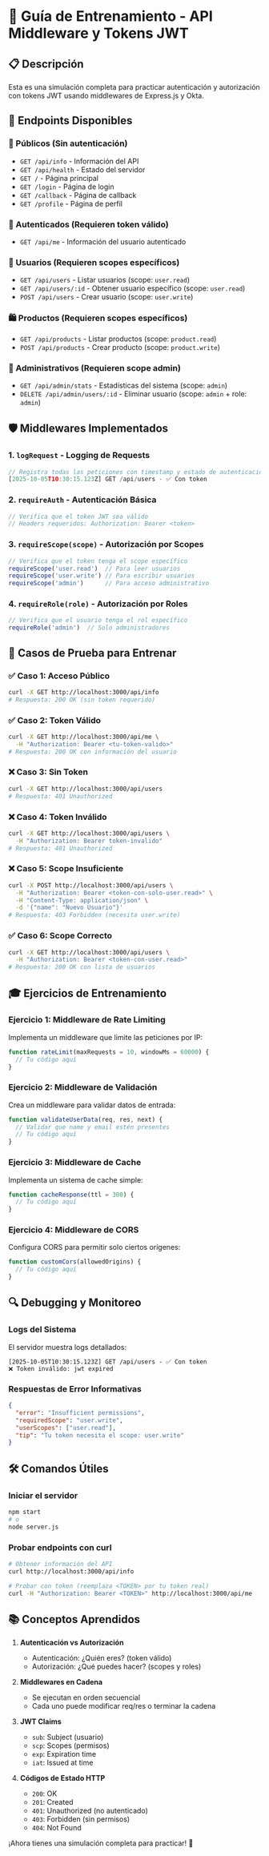 # 🎯 Guía de Entrenamiento - API Middleware y Tokens JWT

## 📋 Descripción
Esta es una simulación completa para practicar autenticación y autorización con tokens JWT usando middlewares de Express.js y Okta.

## 🚀 Endpoints Disponibles

### 📖 Públicos (Sin autenticación)
- `GET /api/info` - Información del API
- `GET /api/health` - Estado del servidor
- `GET /` - Página principal
- `GET /login` - Página de login
- `GET /callback` - Página de callback
- `GET /profile` - Página de perfil

### 🔐 Autenticados (Requieren token válido)
- `GET /api/me` - Información del usuario autenticado

### 👥 Usuarios (Requieren scopes específicos)
- `GET /api/users` - Listar usuarios (scope: `user.read`)
- `GET /api/users/:id` - Obtener usuario específico (scope: `user.read`)
- `POST /api/users` - Crear usuario (scope: `user.write`)

### 🛍️ Productos (Requieren scopes específicos)
- `GET /api/products` - Listar productos (scope: `product.read`)
- `POST /api/products` - Crear producto (scope: `product.write`)

### 🔐 Administrativos (Requieren scope admin)
- `GET /api/admin/stats` - Estadísticas del sistema (scope: `admin`)
- `DELETE /api/admin/users/:id` - Eliminar usuario (scope: `admin` + role: `admin`)

## 🛡️ Middlewares Implementados

### 1. `logRequest` - Logging de Requests
```javascript
// Registra todas las peticiones con timestamp y estado de autenticación
[2025-10-05T10:30:15.123Z] GET /api/users - ✅ Con token
```

### 2. `requireAuth` - Autenticación Básica
```javascript
// Verifica que el token JWT sea válido
// Headers requeridos: Authorization: Bearer <token>
```

### 3. `requireScope(scope)` - Autorización por Scopes
```javascript
// Verifica que el token tenga el scope específico
requireScope('user.read')  // Para leer usuarios
requireScope('user.write') // Para escribir usuarios
requireScope('admin')      // Para acceso administrativo
```

### 4. `requireRole(role)` - Autorización por Roles
```javascript
// Verifica que el usuario tenga el rol específico
requireRole('admin')  // Solo administradores
```

## 🧪 Casos de Prueba para Entrenar

### ✅ Caso 1: Acceso Público
```bash
curl -X GET http://localhost:3000/api/info
# Respuesta: 200 OK (sin token requerido)
```

### ✅ Caso 2: Token Válido
```bash
curl -X GET http://localhost:3000/api/me \
  -H "Authorization: Bearer <tu-token-valido>"
# Respuesta: 200 OK con información del usuario
```

### ❌ Caso 3: Sin Token
```bash
curl -X GET http://localhost:3000/api/users
# Respuesta: 401 Unauthorized
```

### ❌ Caso 4: Token Inválido
```bash
curl -X GET http://localhost:3000/api/users \
  -H "Authorization: Bearer token-invalido"
# Respuesta: 401 Unauthorized
```

### ❌ Caso 5: Scope Insuficiente
```bash
curl -X POST http://localhost:3000/api/users \
  -H "Authorization: Bearer <token-con-solo-user.read>" \
  -H "Content-Type: application/json" \
  -d '{"name": "Nuevo Usuario"}'
# Respuesta: 403 Forbidden (necesita user.write)
```

### ✅ Caso 6: Scope Correcto
```bash
curl -X GET http://localhost:3000/api/users \
  -H "Authorization: Bearer <token-con-user.read>"
# Respuesta: 200 OK con lista de usuarios
```

## 🎓 Ejercicios de Entrenamiento

### Ejercicio 1: Middleware de Rate Limiting
Implementa un middleware que limite las peticiones por IP:
```javascript
function rateLimit(maxRequests = 10, windowMs = 60000) {
  // Tu código aquí
}
```

### Ejercicio 2: Middleware de Validación
Crea un middleware para validar datos de entrada:
```javascript
function validateUserData(req, res, next) {
  // Validar que name y email estén presentes
  // Tu código aquí
}
```

### Ejercicio 3: Middleware de Cache
Implementa un sistema de cache simple:
```javascript
function cacheResponse(ttl = 300) {
  // Tu código aquí
}
```

### Ejercicio 4: Middleware de CORS
Configura CORS para permitir solo ciertos orígenes:
```javascript
function customCors(allowedOrigins) {
  // Tu código aquí
}
```

## 🔍 Debugging y Monitoreo

### Logs del Sistema
El servidor muestra logs detallados:
```
[2025-10-05T10:30:15.123Z] GET /api/users - ✅ Con token
❌ Token inválido: jwt expired
```

### Respuestas de Error Informativas
```json
{
  "error": "Insufficient permissions",
  "requiredScope": "user.write",
  "userScopes": ["user.read"],
  "tip": "Tu token necesita el scope: user.write"
}
```

## 🛠️ Comandos Útiles

### Iniciar el servidor
```bash
npm start
# o
node server.js
```

### Probar endpoints con curl
```bash
# Obtener información del API
curl http://localhost:3000/api/info

# Probar con token (reemplaza <TOKEN> por tu token real)
curl -H "Authorization: Bearer <TOKEN>" http://localhost:3000/api/me
```

## 📚 Conceptos Aprendidos

1. **Autenticación vs Autorización**
   - Autenticación: ¿Quién eres? (token válido)
   - Autorización: ¿Qué puedes hacer? (scopes y roles)

2. **Middlewares en Cadena**
   - Se ejecutan en orden secuencial
   - Cada uno puede modificar req/res o terminar la cadena

3. **JWT Claims**
   - `sub`: Subject (usuario)
   - `scp`: Scopes (permisos)
   - `exp`: Expiration time
   - `iat`: Issued at time

4. **Códigos de Estado HTTP**
   - `200`: OK
   - `201`: Created
   - `401`: Unauthorized (no autenticado)
   - `403`: Forbidden (sin permisos)
   - `404`: Not Found

¡Ahora tienes una simulación completa para practicar! 🎉